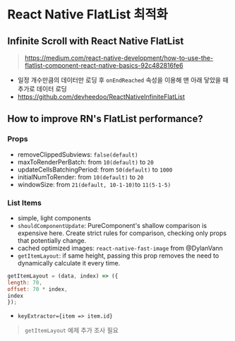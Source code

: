 # React Native FlatList 최적화

## Infinite Scroll with React Native FlatList

> https://medium.com/react-native-development/how-to-use-the-flatlist-component-react-native-basics-92c482816fe6

- 일정 개수만큼의 데이터만 로딩 후 `onEndReached` 속성을 이용해 맨 아래 닿았을 때 추가로 데이터 로딩
- https://github.com/devheedoo/ReactNativeInfiniteFlatList

## How to improve RN's FlatList performance?

### Props

- removeClippedSubviews: `false(default)`
- maxToRenderPerBatch: from `10(default)` to `20`
- updateCellsBatchingPeriod: from `50(default)` to `1000`
- initialNumToRender: from `10(default)` to `20`
- windowSize: from `21(default, 10-1-10)`to `11(5-1-5)`

### List Items

- simple, light components
- `shouldComponentUpdate`: PureComponent's shallow comparison is expensive here. Create strict rules for comparison, checking only props that potentially change.
- cached optimized images: `react-native-fast-image` from @DylanVann
- `getItemLayout`: if same height, passing this prop removes the need to dynamically calculate it every time.

```javascript
getItemLayout = (data, index) => ({
length: 70,
offset: 70 * index,
index
});
```

- `keyExtractor={item => item.id}`

> `getItemLayout` 예제 추가 조사 필요

